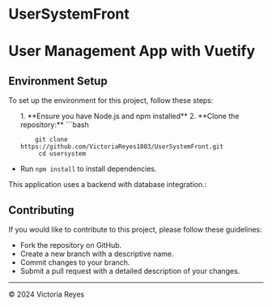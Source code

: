 # UserSystemFront
<!DOCTYPE html>
<html lang="en">
<head>
  <meta charset="UTF-8">
  <meta name="viewport" content="width=device-width, initial-scale=1.0">
</head>
<body>
  <h1>User Management App with Vuetify</h1>
  
  <h2>Environment Setup</h2>
  <p>To set up the environment for this project, follow these steps:</p>
  <ul>
  1. **Ensure you have Node.js and npm installed**
  2. **Clone the repository:**
     ```bash
    
        git clone https://github.com/VictoriaReyes1803/UserSystemFront.git
         cd usersystem
   
  <li>Run <code>npm install</code> to install dependencies.</li>
  </ul>
  
  <p>This application uses a backend with database integration.:</p>

  <h2>Contributing</h2>
  <p>If you would like to contribute to this project, please follow these guidelines:</p>
  <ul>
    <li>Fork the repository on GitHub.</li>
    <li>Create a new branch with a descriptive name.</li>
    <li>Commit changes to your branch.</li>
    <li>Submit a pull request with a detailed description of your changes.</li>
  </ul>
  
  <hr>
  <p>© 2024 Victoria Reyes</p>
</body>
</html>
